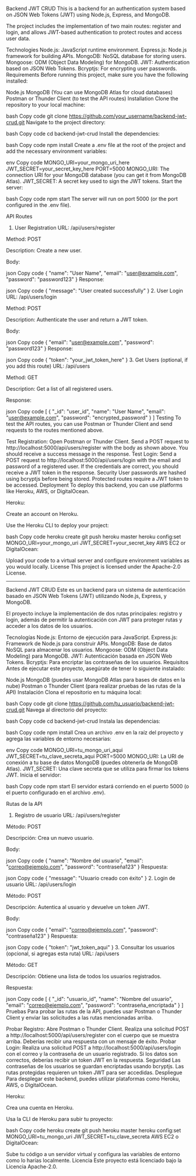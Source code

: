 Backend JWT CRUD
This is a backend for an authentication system based on JSON Web Tokens (JWT) using Node.js, Express, and MongoDB.

The project includes the implementation of two main routes: register and login, and allows JWT-based authentication to protect routes and access user data.

Technologies
Node.js: JavaScript runtime environment.
Express.js: Node.js framework for building APIs.
MongoDB: NoSQL database for storing users.
Mongoose: ODM (Object Data Modeling) for MongoDB.
JWT: Authentication based on JSON Web Tokens.
Bcryptjs: For encrypting user passwords.
Requirements
Before running this project, make sure you have the following installed:

Node.js
MongoDB (You can use MongoDB Atlas for cloud databases)
Postman or Thunder Client (to test the API routes)
Installation
Clone the repository to your local machine:

bash
Copy code
git clone https://github.com/your_username/backend-jwt-crud.git
Navigate to the project directory:

bash
Copy code
cd backend-jwt-crud
Install the dependencies:

bash
Copy code
npm install
Create a .env file at the root of the project and add the necessary environment variables:

env
Copy code
MONGO_URI=your_mongo_uri_here
JWT_SECRET=your_secret_key_here
PORT=5000
MONGO_URI: The connection URI for your MongoDB database (you can get it from MongoDB Atlas).
JWT_SECRET: A secret key used to sign the JWT tokens.
Start the server:

bash
Copy code
npm start
The server will run on port 5000 (or the port configured in the .env file).

API Routes
1. User Registration
URL: /api/users/register

Method: POST

Description: Create a new user.

Body:

json
Copy code
{
  "name": "User Name",
  "email": "user@example.com",
  "password": "password123"
}
Response:

json
Copy code
{
  "message": "User created successfully"
}
2. User Login
URL: /api/users/login

Method: POST

Description: Authenticate the user and return a JWT token.

Body:

json
Copy code
{
  "email": "user@example.com",
  "password": "password123"
}
Response:

json
Copy code
{
  "token": "your_jwt_token_here"
}
3. Get Users (optional, if you add this route)
URL: /api/users

Method: GET

Description: Get a list of all registered users.

Response:

json
Copy code
[
  {
    "_id": "user_id",
    "name": "User Name",
    "email": "user@example.com",
    "password": "encrypted_password"
  }
]
Testing
To test the API routes, you can use Postman or Thunder Client and send requests to the routes mentioned above.

Test Registration:
Open Postman or Thunder Client.
Send a POST request to http://localhost:5000/api/users/register with the body as shown above.
You should receive a success message in the response.
Test Login:
Send a POST request to http://localhost:5000/api/users/login with the email and password of a registered user.
If the credentials are correct, you should receive a JWT token in the response.
Security
User passwords are hashed using bcryptjs before being stored.
Protected routes require a JWT token to be accessed.
Deployment
To deploy this backend, you can use platforms like Heroku, AWS, or DigitalOcean.

Heroku:

Create an account on Heroku.

Use the Heroku CLI to deploy your project:

bash
Copy code
heroku create
git push heroku master
heroku config:set MONGO_URI=your_mongo_uri JWT_SECRET=your_secret_key
AWS EC2 or DigitalOcean:

Upload your code to a virtual server and configure environment variables as you would locally.
License
This project is licensed under the Apache-2.0 License.





----------------------------------------------------------------------------------------------------------------------------------------------------------------------------------------------------------------------------------------

Backend JWT CRUD
Este es un backend para un sistema de autenticación basado en JSON Web Tokens (JWT) utilizando Node.js, Express, y MongoDB.

El proyecto incluye la implementación de dos rutas principales: registro y login, además de permitir la autenticación con JWT para proteger rutas y acceder a los datos de los usuarios.

Tecnologías
Node.js: Entorno de ejecución para JavaScript.
Express.js: Framework de Node.js para construir APIs.
MongoDB: Base de datos NoSQL para almacenar los usuarios.
Mongoose: ODM (Object Data Modeling) para MongoDB.
JWT: Autenticación basada en JSON Web Tokens.
Bcryptjs: Para encriptar las contraseñas de los usuarios.
Requisitos
Antes de ejecutar este proyecto, asegúrate de tener lo siguiente instalado:

Node.js
MongoDB (puedes usar MongoDB Atlas para bases de datos en la nube)
Postman o Thunder Client (para realizar pruebas de las rutas de la API)
Instalación
Clona el repositorio en tu máquina local:

bash
Copy code
git clone https://github.com/tu_usuario/backend-jwt-crud.git
Navega al directorio del proyecto:

bash
Copy code
cd backend-jwt-crud
Instala las dependencias:

bash
Copy code
npm install
Crea un archivo .env en la raíz del proyecto y agrega las variables de entorno necesarias:

env
Copy code
MONGO_URI=tu_mongo_uri_aqui
JWT_SECRET=tu_clave_secreta_aqui
PORT=5000
MONGO_URI: La URI de conexión a tu base de datos MongoDB (puedes obtenerla de MongoDB Atlas).
JWT_SECRET: Una clave secreta que se utiliza para firmar los tokens JWT.
Inicia el servidor:

bash
Copy code
npm start
El servidor estará corriendo en el puerto 5000 (o el puerto configurado en el archivo .env).

Rutas de la API
1. Registro de usuario
URL: /api/users/register

Método: POST

Descripción: Crea un nuevo usuario.

Body:

json
Copy code
{
  "name": "Nombre del usuario",
  "email": "correo@ejemplo.com",
  "password": "contraseña123"
}
Respuesta:

json
Copy code
{
  "message": "Usuario creado con éxito"
}
2. Login de usuario
URL: /api/users/login

Método: POST

Descripción: Autentica al usuario y devuelve un token JWT.

Body:

json
Copy code
{
  "email": "correo@ejemplo.com",
  "password": "contraseña123"
}
Respuesta:

json
Copy code
{
  "token": "jwt_token_aqui"
}
3. Consultar los usuarios (opcional, si agregas esta ruta)
URL: /api/users

Método: GET

Descripción: Obtiene una lista de todos los usuarios registrados.

Respuesta:

json
Copy code
[
  {
    "_id": "usuario_id",
    "name": "Nombre del usuario",
    "email": "correo@ejemplo.com",
    "password": "contraseña_encriptada"
  }
]
Pruebas
Para probar las rutas de la API, puedes usar Postman o Thunder Client y enviar las solicitudes a las rutas mencionadas arriba.

Probar Registro:
Abre Postman o Thunder Client.
Realiza una solicitud POST a http://localhost:5000/api/users/register con el cuerpo que se muestra arriba.
Deberías recibir una respuesta con un mensaje de éxito.
Probar Login:
Realiza una solicitud POST a http://localhost:5000/api/users/login con el correo y la contraseña de un usuario registrado.
Si los datos son correctos, deberías recibir un token JWT en la respuesta.
Seguridad
Las contraseñas de los usuarios se guardan encriptadas usando bcryptjs.
Las rutas protegidas requieren un token JWT para ser accedidas.
Despliegue
Para desplegar este backend, puedes utilizar plataformas como Heroku, AWS, o DigitalOcean.

Heroku:

Crea una cuenta en Heroku.

Usa la CLI de Heroku para subir tu proyecto:

bash
Copy code
heroku create
git push heroku master
heroku config:set MONGO_URI=tu_mongo_uri JWT_SECRET=tu_clave_secreta
AWS EC2 o DigitalOcean:

Sube tu código a un servidor virtual y configura las variables de entorno como lo harías localmente.
Licencia
Este proyecto está licenciado bajo la Licencia Apache-2.0.

